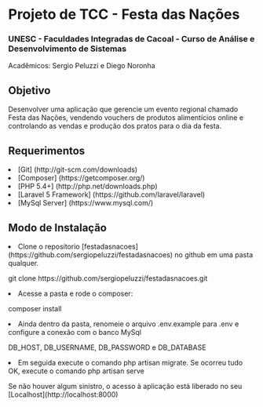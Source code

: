# Projeto de TCC - Festa das Nações

### UNESC - Faculdades Integradas de Cacoal - Curso de Análise e Desenvolvimento de Sistemas
Acadêmicos: Sergio Peluzzi e Diego Noronha

## Objetivo
Desenvolver uma aplicação que gerencie um evento regional chamado Festa das Nações, vendendo vouchers de produtos alimentícios online e controlando as vendas e produção dos pratos para o dia da festa.

## Requerimentos
<li> [Git] (http://git-scm.com/downloads) 
<li> [Composer] (https://getcomposer.org/)
<li> [PHP 5.4+] (http://php.net/downloads.php)
<li> [Laravel 5 Framework] (https://github.com/laravel/laravel)
<li> [MySql Server] (https://www.mysql.com/)

## Modo de Instalação
<p><li>Clone o repositorio [festadasnacoes] (https://github.com/sergiopeluzzi/festadasnacoes) no github em uma pasta qualquer.
<p>git clone https://github.com/sergiopeluzzi/festadasnacoes.git
<p>
<p><li>Acesse a pasta e rode o composer:
<p>composer install
<p>
<p><li>Ainda dentro da pasta, renomeie o arquivo .env.example para .env e configure a conexão com o banco MySql
<p>DB_HOST, DB_USERNAME, DB_PASSWORD e DB_DATABASE
<p>
<p><li>Em seguida execute o comando php artisan migrate. Se ocorreu tudo OK, execute o comando php artisan serve
<p>Se não houver algum sinistro, o acesso à aplicação está liberado no seu [Localhost](http://localhost:8000)




